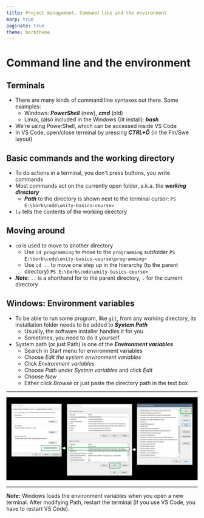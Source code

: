```yaml
---
title: Project management. Command line and the environment
marp: true
paginate: true
theme: borbtheme
---
```

<!-- headingDivider: 3 -->
<!-- class: invert -->

# Command line and the environment

## Terminals

* There are many kinds of command line syntaxes out there. Some examples:
  * Windows: ***PowerShell*** (new), ***cmd*** (old)
  * Linux, (also included in the Windows Git install): ***bash***
* We're using PowerShell, which can be accessed inside VS Code
* In VS Code, open/close terminal by pressing ***CTRL+Ö*** (in the Fin/Swe layout)

## Basic commands and the working directory

* To do actions in a terminal, you don't press buttons, you write commands
* Most commands act on the currently open folder, a.k.a. the ***working directory***
  * ***Path*** to the directory is shown next to the terminal cursor:
    `PS E:\borb\code\unity-basics-course>`
* `ls` tells the contents of the working directory

## Moving around

* `cd` is used to move to another directory
  * Use `cd programming` to move to the `programming` subfolder
    `PS E:\borb\code\unity-basics-course\programming>`
  * Use `cd ..` to move one step up in the hierarchy (to the parent directory)
    `PS E:\borb\code\unity-basics-course>`
* ***Note***: `..` is a shorthand for to the parent directory, `.` for the current directory

## Windows: Environment variables

* To be able to run some program, like `git`, from any working directory, its installation folder needs to be added to ***System Path***
  * Usually, the software installer handles it for you
  * Sometimes, you need to do it yourself.
* System path (or just Path) is one of the ***Environment variables***
	* Search in Start menu for environment variables
	* Choose *Edit the system environment variables*
	* Click *Environment variables*
	* Choose *Path* under *System variables* and click *Edit*
	* Choose *New*
	* Either click *Browse* or just paste the directory path in the text box

---

![](imgs/env-help.png)

---

***Note:*** Windows loads the environment variables when you open a new terminal. After modifying Path, restart the terminal (if you use VS Code, you have to restart VS Code).